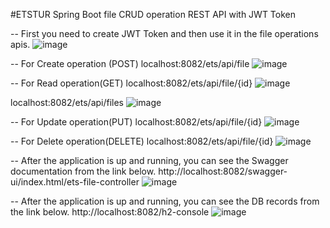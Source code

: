 #ETSTUR Spring Boot file CRUD operation REST API with JWT Token

-- First you need to create JWT Token and then use it in the file operations apis.
![image](https://github.com/IlterisArslan/etstur/assets/122876232/0739b628-11bc-4781-bd4f-b4baba4d7f63)

-- For Create operation (POST)
localhost:8082/ets/api/file
![image](https://github.com/IlterisArslan/etstur/assets/122876232/f6cd2e95-10c6-4fd8-b7d5-b84a1fed9fab)

-- For Read operation(GET)
localhost:8082/ets/api/file/{id}
![image](https://github.com/IlterisArslan/etstur/assets/122876232/8a710cf7-0a99-4785-89bf-cad409c836db)

localhost:8082/ets/api/files
![image](https://github.com/IlterisArslan/etstur/assets/122876232/6f95a290-f21f-457d-bedd-6ca350456bf1)

-- For Update operation(PUT)
localhost:8082/ets/api/file/{id}
![image](https://github.com/IlterisArslan/etstur/assets/122876232/18e47dc8-1660-4c24-9abf-25aa66ac80c5)

-- For Delete operation(DELETE)
localhost:8082/ets/api/file/{id}
![image](https://github.com/IlterisArslan/etstur/assets/122876232/d796d063-d07a-46d2-9bfe-54c510992477)


-- After the application is up and running, you can see the Swagger documentation from the link below.
http://localhost:8082/swagger-ui/index.html/ets-file-controller
![image](https://github.com/IlterisArslan/etstur/assets/122876232/4d0b8e89-626b-4ebd-8cd7-7bcad66d280c)


-- After the application is up and running, you can see the DB records from the link below.
http://localhost:8082/h2-console
![image](https://github.com/IlterisArslan/etstur/assets/122876232/f729a9ef-ac55-4785-9ccd-d40f73c74d81)

